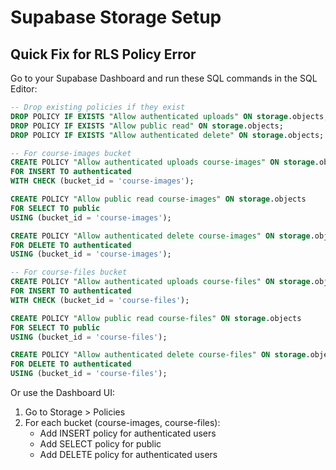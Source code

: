 # Supabase Storage Setup

## Quick Fix for RLS Policy Error

Go to your Supabase Dashboard and run these SQL commands in the SQL Editor:

```sql
-- Drop existing policies if they exist
DROP POLICY IF EXISTS "Allow authenticated uploads" ON storage.objects;
DROP POLICY IF EXISTS "Allow public read" ON storage.objects;
DROP POLICY IF EXISTS "Allow authenticated delete" ON storage.objects;

-- For course-images bucket
CREATE POLICY "Allow authenticated uploads course-images" ON storage.objects 
FOR INSERT TO authenticated 
WITH CHECK (bucket_id = 'course-images');

CREATE POLICY "Allow public read course-images" ON storage.objects 
FOR SELECT TO public 
USING (bucket_id = 'course-images');

CREATE POLICY "Allow authenticated delete course-images" ON storage.objects 
FOR DELETE TO authenticated 
USING (bucket_id = 'course-images');

-- For course-files bucket
CREATE POLICY "Allow authenticated uploads course-files" ON storage.objects 
FOR INSERT TO authenticated 
WITH CHECK (bucket_id = 'course-files');

CREATE POLICY "Allow public read course-files" ON storage.objects 
FOR SELECT TO public 
USING (bucket_id = 'course-files');

CREATE POLICY "Allow authenticated delete course-files" ON storage.objects 
FOR DELETE TO authenticated 
USING (bucket_id = 'course-files');
```

Or use the Dashboard UI:
1. Go to Storage > Policies
2. For each bucket (course-images, course-files):
   - Add INSERT policy for authenticated users
   - Add SELECT policy for public
   - Add DELETE policy for authenticated users
